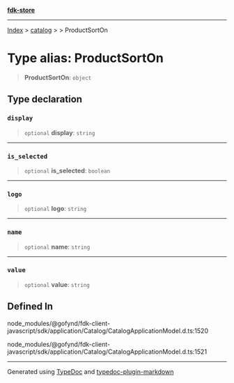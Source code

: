 [**fdk-store**](../../../README.md)
***

[Index](../../../API.md) > [catalog](../../README.md) > [<internal>](../README.md) > ProductSortOn

# Type alias: ProductSortOn

> **ProductSortOn**: `object`

## Type declaration

### `display`

> `optional` **display**: `string`

***

### `is_selected`

> `optional` **is\_selected**: `boolean`

***

### `logo`

> `optional` **logo**: `string`

***

### `name`

> `optional` **name**: `string`

***

### `value`

> `optional` **value**: `string`

## Defined In

node\_modules/@gofynd/fdk-client-javascript/sdk/application/Catalog/CatalogApplicationModel.d.ts:1520

node\_modules/@gofynd/fdk-client-javascript/sdk/application/Catalog/CatalogApplicationModel.d.ts:1521

***
Generated using [TypeDoc](https://typedoc.org/) and [typedoc-plugin-markdown](https://www.npmjs.com/package/typedoc-plugin-markdown)
